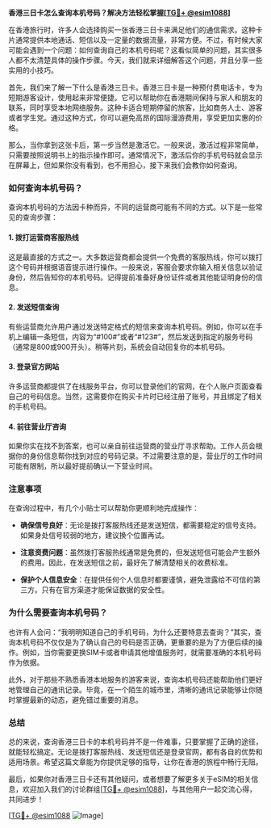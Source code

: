 **香港三日卡怎么查询本机号码？解决方法轻松掌握[[TG💪+ @esim1088](https://t.me/s/esim1088)]**

在香港旅行时，许多人会选择购买一张香港三日卡来满足他们的通信需求。这种卡片通常提供本地通话、短信以及一定量的数据流量，非常方便。不过，有时候大家可能会遇到一个问题：如何查询自己的本机号码呢？这看似简单的问题，其实很多人都不太清楚具体的操作步骤。今天，我们就来详细解答这个问题，并且分享一些实用的小技巧。

首先，我们来了解一下什么是香港三日卡。香港三日卡是一种预付费电话卡，专为短期游客设计，使用起来非常便捷。它可以帮助你在香港期间保持与家人和朋友的联系，同时享受本地网络服务。这种卡适合短期停留的旅客，比如商务人士、游客或者学生党。通过这种方式，你可以避免高昂的国际漫游费用，享受更加实惠的价格。

那么，当你拿到这张卡后，第一步当然是激活它。一般来说，激活过程非常简单，只需要按照说明书上的指示操作即可。通常情况下，激活后你的手机号码就会显示在屏幕上，但如果你没有看到，也不用担心，接下来我们会教你如何查询。

### **如何查询本机号码？**

查询本机号码的方法因卡种而异，不同的运营商可能有不同的方式。以下是一些常见的查询步骤：

#### **1. 拨打运营商客服热线**
这是最直接的方式之一。大多数运营商都会提供一个免费的客服热线，你可以拨打这个号码并根据语音提示进行操作。一般来说，客服会要求你输入相关信息以验证身份，然后告知你的本机号码。记得提前准备好身份证件或者其他能证明身份的信息。

#### **2. 发送短信查询**
有些运营商允许用户通过发送特定格式的短信来查询本机号码。例如，你可以在手机上编辑一条短信，内容为“#100#”或者“#123#”，然后发送到指定的服务号码（通常是800或900开头）。稍等片刻，系统会自动回复你的本机号码。

#### **3. 登录官方网站**
许多运营商都提供了在线服务平台，你可以登录他们的官网，在个人账户页面查看自己的号码信息。当然，这需要你在购买卡片时已经注册了账号，并且绑定了相关的手机号码。

#### **4. 前往营业厅咨询**
如果你实在找不到答案，也可以亲自前往运营商的营业厅寻求帮助。工作人员会根据你的身份信息帮你找到对应的号码记录。不过需要注意的是，营业厅的工作时间可能有限制，所以最好提前确认一下营业时间。

### **注意事项**

在查询过程中，有几个小贴士可以帮助你更顺利地完成操作：

- **确保信号良好**：无论是拨打客服热线还是发送短信，都需要稳定的信号支持。如果身处信号较弱的地方，建议换个位置再试。
  
- **注意资费问题**：虽然拨打客服热线通常是免费的，但发送短信可能会产生额外的费用。因此，在发送短信之前，最好先了解清楚相关的收费标准。

- **保护个人信息安全**：在提供任何个人信息时都要谨慎，避免泄露给不可信的第三方。只有在官方渠道才能保证数据的安全性。

### **为什么需要查询本机号码？**

也许有人会问：“我明明知道自己的手机号码，为什么还要特意去查询？”其实，查询本机号码不仅仅是为了确认自己的号码是否正确，更重要的是为了方便后续的操作。例如，当你需要更换SIM卡或者申请其他增值服务时，就需要准确的本机号码作为依据。

此外，对于那些不熟悉香港本地服务的游客来说，查询本机号码还能帮助他们更好地管理自己的通讯记录。毕竟，在一个陌生的城市里，清晰的通讯记录能够让你随时掌握最新的动态，避免错过重要的消息。

### **总结**

总的来说，查询香港三日卡的本机号码并不是一件难事，只要掌握了正确的途径，就能轻松搞定。无论是拨打客服热线、发送短信还是登录官网，都有各自的优势和适用场景。希望这篇文章能为你提供足够的指导，让你在香港的旅程中畅行无阻。

最后，如果你对香港三日卡还有其他疑问，或者想要了解更多关于eSIM的相关信息，欢迎加入我们的讨论群组[[TG💪+ @esim1088](https://t.me/s/esim1088)]，与其他用户一起交流心得，共同进步！

[[TG💪+ @esim1088](https://t.me/s/esim1088) ![Image](https://i.postimg.cc/4NQfJmqS/Snipaste-2025-05-13-00-14-12.png)]